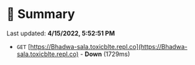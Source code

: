 # 📖 Summary
Last updated: **4/15/2022, 5:52:51 PM**

- `GET` [https://Bhadwa-sala.toxicblte.repl.co](https://Bhadwa-sala.toxicblte.repl.co) - **Down** (1729ms)
